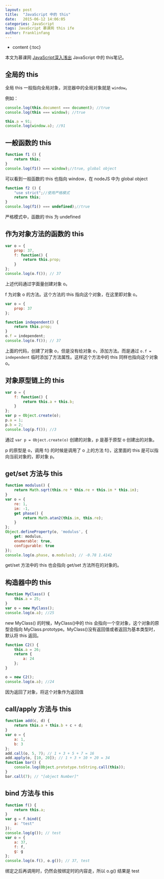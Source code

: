 ```yaml
---
layout: post
title:  "JavaScript 中的 this"
date:   2015-06-12 14:06:05
categories: JavaScript
tags: JavaScript 慕课网 this ife
author: Franklinfang
---
```


* content
{:toc}

本文为慕课网 [JavaScript深入浅出](http://www.imooc.com/learn/277) JavaScript 中的 this笔记。





## 全局的 this

全局 this 一般指向全局对象，浏览器中的全局对象就是 `window`。

例如：


```js
console.log(this.document === document); //true
console.log(this === window); //true

this.a = 91;
console.log(window.a); //91
```

## 一般函数的 this

```js
function f1 () {
    return this;
}
console.log(f1() === window);//true, global object
```

可以看到一般函数的 this 也指向 window，在 nodeJS 中为 global object

```js
function f2 () {
    "use strict";//使用严格模式
    return this;
}
console.log(f1() === undefined);//true
```

严格模式中，函数的 this 为 undefined


## 作为对象方法的函数的 this

```js
var o = {
    prop: 37,
    f: function() {
        return this.prop;
    }
};
console.log(o.f()); // 37
```

上述代码通过字面量创建对象 o。

f 为对象 o 的方法。这个方法的 this 指向这个对象，在这里即对象 o。

```js
var o = {
    prop: 37
};

function independent() {
    return this.prop;
}
o.f = independent;
console.log(o.f()); // 37
```

上面的代码，创建了对象 o，但是没有给对象 o，添加方法。而是通过 `o.f = independent` 临时添加了方法属性。这样这个方法中的 this 同样也指向这个对象 o。

## 对象原型链上的 this

```js
var o = {
    f: function() {
        return this.a + this.b;
    }
};
var p = Object.create(o);
p.a = 1;
p.b = 2;
console.log(p.f()); //3
```

通过 `var p = Object.create(o)` 创建的对象，p 是基于原型 o 创建出的对象。

p 的原型是 o，调用 f() 的时候是调用了 o 上的方法 f()，这里面的 this 是可以指向当前对象的，即对象 p。

## get/set 方法与 this

```js
function modulus() {
    return Math.sqrt(this.re * this.re + this.im * this.im);
}
var o = {
    re: 1,
    im: -1,
    get phase() {
        return Math.atan2(this.im, this.re);
    }
};
Object.defineProperty(o, 'modulus', {
    get: modulus,
    enumerable: true,
    configurable: true
});
console.log(o.phase, o.modulus); // -0.78 1.4142
```

get/set 方法中的 this 也会指向 get/set 方法所在的对象的。

## 构造器中的 this

```js
function MyClass() {
    this.a = 25;
}
var o = new MyClass();
console.log(o.a); //25
```

new MyClass() 的时候，MyClass()中的 this 会指向一个空对象，这个对象的原型会指向 MyClass.prototype。MyClass()没有返回值或者返回为基本类型时，默认将 this 返回。

```js
function C2() {
    this.a = 26;
    return {
        a: 24
    };
}

o = new C2();
console.log(o.a); //24
```

因为返回了对象，将这个对象作为返回值


## call/apply 方法与 this

```js
function add(c, d) {
    return this.a + this.b + c + d;
}
var o = {
    a: 1,
    b: 3
};
add.call(o, 5, 7); // 1 + 3 + 5 + 7 = 16
add.apply(o, [10, 20]); // 1 + 3 + 10 + 20 = 34
function bar() {
    console.log(Object.prototype.toString.call(this));
}
bar.call(7); // "[object Number]"
```

## bind 方法与 this

```js
function f() {
    return this.a;
}
var g = f.bind({
    a: "test"
});
console.log(g()); // test
var o = {
    a: 37,
    f: f,
    g: g
};
console.log(o.f(), o.g()); // 37, test
```

绑定之后再调用时，仍然会按绑定时的内容走，所以 o.g() 结果是 test
